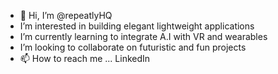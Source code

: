 - 👋 Hi, I’m @repeatlyHQ
- I’m interested in building elegant lightweight applications
- I’m currently learning to integrate A.I with VR and wearables
- I’m looking to collaborate on futuristic and fun projects
- 📫 How to reach me ... LinkedIn

<!---
repeatlyHQ/repeatlyHQ is a ✨ special ✨ repository because its `README.md` (this file) appears on your GitHub profile.
You can click the Preview link to take a look at your changes.
--->
